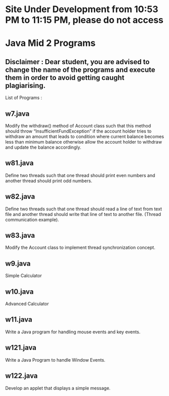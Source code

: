 # Site Under Development from 10:53 PM to 11:15 PM, please do not access
# Java Mid 2 Programs
## Disclaimer : Dear student, you are advised to change the name of the programs and execute them in order to avoid getting caught plagiarising.

List of Programs :

## w7.java
Modify the withdraw() method of Account class such that this method should throw
“InsufficientFundException” if the account holder tries to withdraw an amount that leads to
condition where current balance becomes less than minimum balance otherwise allow the
account holder to withdraw and update the balance accordingly.


## w81.java
Define two threads such that one thread should print even numbers and another thread should
print odd numbers.

## w82.java
Define two threads such that one thread should read a line of text from text file and another
thread should write that line of text to another file. (Thread communication example).

## w83.java
Modify the Account class to implement thread synchronization concept.

## w9.java
Simple Calculator

## w10.java
Advanced Calculator

## w11.java
Write a Java program for handling mouse events and key events.

## w121.java
Write a Java Program to handle Window Events.

## w122.java
Develop an applet that displays a simple message.
